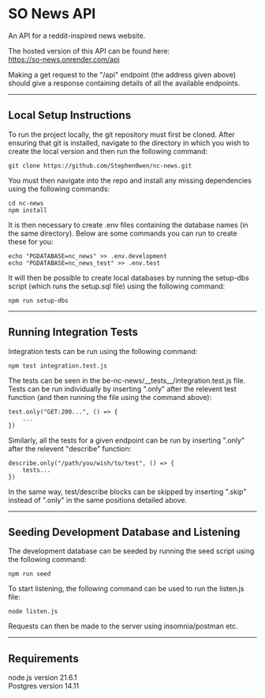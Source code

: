 # SO News API

An API for a reddit-inspired news website.

The hosted version of this API can be found here:  
https://so-news.onrender.com/api

Making a get request to the "/api" endpoint (the address given above) should give a response containing details of all the available endpoints.

---

## Local Setup Instructions

To run the project locally, the git repository must first be cloned. After ensuring that git is installed, navigate to the directory in which you wish to create the local version and then run the following command:

```
git clone https://github.com/Stephen0wen/nc-news.git
```

You must then navigate into the repo and install any missing dependencies using the following commands:

```
cd nc-news
npm install
```

It is then necessary to create .env files containing the database names (in the same directory). Below are some commands you can run to create these for you:

```
echo "PGDATABASE=nc_news" >> .env.development
echo "PGDATABASE=nc_news_test" >> .env.test
```

It will then be possible to create local databases by running the setup-dbs script (which runs the setup.sql file) using the following command:

```
npm run setup-dbs
```

---

## Running Integration Tests

Integration tests can be run using the following command:

```
npm test integration.test.js
```

The tests can be seen in the be-nc-news/\_\_tests\_\_/integration.test.js file. Tests can be run individually by inserting ".only" after the relevent test function (and then running the file using the command above):

```
test.only("GET:200...", () => {
    ...
})
```

Similarly, all the tests for a given endpoint can be run by inserting ".only" after the relevent "describe" function:

```
describe.only("/path/you/wish/to/test", () => {
    tests...
})
```

In the same way, test/describe blocks can be skipped by inserting ".skip" instead of ".only" in the same positions detailed above.

---

## Seeding Development Database and Listening

The development database can be seeded by running the seed script using the following command:

```
npm run seed
```

To start listening, the following command can be used to run the listen.js file:

```
node listen.js
```

Requests can then be made to the server using insomnia/postman etc.

---

## Requirements

node.js version 21.6.1  
Postgres version 14.11
